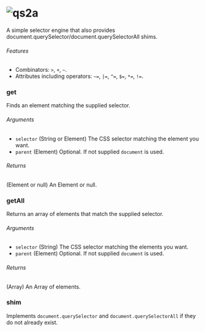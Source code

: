 ![qs<sup>2</sup>a](http://dev.phloe.net/qs2a/img/logotype.png)
====

A simple selector engine that also provides document.querySelector/document.querySelectorAll shims.

###### Features

* Combinators: `>`, `+`, `~`.
* Attributes including operators: `~=`, `|=`, `^=`, `$=`, `*=`, `!=`.

### get
Finds an element matching the supplied selector.

###### Arguments

* `selector` (String or Element) The CSS selector matching the element you want.
* `parent` (Element) Optional. If not supplied `document` is used.

###### Returns

(Element or null) An Element or null.

### getAll
Returns an array of elements that match the supplied selector.

###### Arguments

* `selector` (String) The CSS selector matching the elements you want.
* `parent` (Element) Optional. If not supplied `document` is used.

###### Returns

(Array) An Array of elements.

### shim
Implements `document.querySelector` and `document.querySelectorAll` if they do not already exist.
